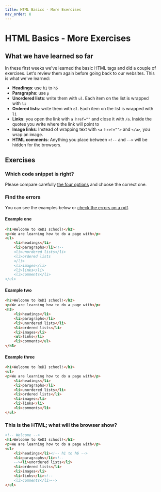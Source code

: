 ```yaml
---
title: HTML Basics - More Exercises
nav_order: 8
---
```


# HTML Basics - More Exercises

## What we have learned so far

In these first weeks we've learned the basic HTML tags and did a couple of exercises. Let's review them again before
going back to our websites. This is what we've learned:

- **Headings**: use `h1` to `h6`
- **Paragraphs**: use `p`
- **Unordered lists**: write them with `ul`. Each item on the list is wrapped with `li`
- **Ordered lists**: write them with `ol`. Each item on the list is wrapped with `li`
- **Links**: you open the link with `a href=""` and close it with `/a`. Inside the quotes you write where the link will
point to
- **Image links**: Instead of wrapping text with `<a href="">` and `</a>`, you wrap an image.
- **HTML comments**: Anything you place between `<!--` and `-->` will be hidden for the browsers.

## Exercises

### Which code snippet is right?

Please compare carefully [the four options](./correct-render.pdf) and choose the correct one.

### Find the errors

You can see the examples below or [check the errors on a pdf](./find-the-errors.pdf).

#### Example one

```html
<h1>Welcome to ReDI school!</h2>
<p>We are learning how to do a page with</p>
<ul>
    <li>headings</li>
    <li>paragraphs</li><!--
    <li>unordered lists</li>
    <li>ordered lists
    </li>
    <li>images</li>
    <li>links</li>
    <li>comments</li>
</ul>
```

#### Example two

```html
<h2>Welcome to ReDI school!</h2>
<p>We are learning how to do a page with</p>
<h3>
    <li>headings</li>
    <li>paragraphs</li>
    <li>unordered lists</li>
    <li>ordered lists</li>
    <li>images</li>
    <ul>links</li>
    <li>comments</ul>
</h3>
```

#### Example three

```html
<h1>Welcome to ReDI school!</h1>
<ul>
<p>We are learning how to do a page with</p>
    <li>headings</li>
    <li>paragraphs</li>
    <li>unordered lists</li>
    <li>ordered lists</li>
    <li>images</li>
    <li>links</li>
    <li>comments</li>
</ul>
```

### This is the HTML; what will the browser show?

```html
<!-- Welcome -->
<h1>Welcome to ReDI school!</h1>
<p>We are learning how to do a page with</p>
<ul>
    <li>headings</li><!-- h1 to h6 -->
    <li>paragraphs</li><!--
    --><li>unordered lists</li>
    <li>ordered lists</li>
    <li>images</li>
    <li>links</li><!--
    <li>comments</li>-->
</ul>
```
